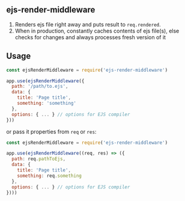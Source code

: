 ejs-render-middleware
---

1. Renders ejs file right away and puts result to `req.rendered`.
2. When in production, constantly caches contents of ejs file(s), else checks for changes and always processes fresh version of it

## Usage

```js
const ejsRenderMiddleware = require('ejs-render-middleware')

app.use(ejsRenderMiddleware({
  path: '/path/to.ejs',
  data: {
    title: 'Page title',
    something: 'something'
  },
  options: { ... } // options for EJS compiler
}))
```

or pass it properties from `req` or `res`:

```js
const ejsRenderMiddleware = require('ejs-render-middleware')

app.use(ejsRenderMiddleware((req, res) => ({
  path: req.pathToEjs,
  data: {
    title: 'Page title',
    something: req.something
  },
  options: { ... } // options for EJS compiler
})))
```
